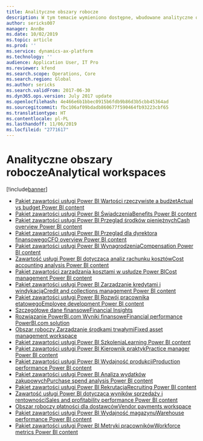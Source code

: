 ```yaml
---
title: Analityczne obszary robocze
description: W tym temacie wymieniono dostępne, wbudowane analityczne obszary robocze oraz wskazano zasoby, gdzie można uzyskać więcej informacji na ich temat.
author: sericks007
manager: AnnBe
ms.date: 10/02/2019
ms.topic: article
ms.prod: ''
ms.service: dynamics-ax-platform
ms.technology: ''
audience: Application User, IT Pro
ms.reviewer: kfend
ms.search.scope: Operations, Core
ms.search.region: Global
ms.author: sericks
ms.search.validFrom: 2017-06-30
ms.dyn365.ops.version: July 2017 update
ms.openlocfilehash: 4e466e6b1bbec0915b6fdb9b86d3b5cbb45364ad
ms.sourcegitcommit: fbc106af09bdadb860677f590464fb93223cbf65
ms.translationtype: HT
ms.contentlocale: pl-PL
ms.lasthandoff: 11/06/2019
ms.locfileid: "2771617"
---
```

# <a name="analytical-workspaces"></a><span data-ttu-id="32d7f-103">Analityczne obszary robocze</span><span class="sxs-lookup"><span data-stu-id="32d7f-103">Analytical workspaces</span></span>
[!include[banner](../includes/banner.md)]

- [<span data-ttu-id="32d7f-104">Pakiet zawartości usługi Power BI Wartości rzeczywiste a budżet</span><span class="sxs-lookup"><span data-stu-id="32d7f-104">Actual vs budget Power BI content</span></span>](ledger-budgets-power-bi.md)
- [<span data-ttu-id="32d7f-105">Pakiet zawartości usługi Power BI Świadczenia</span><span class="sxs-lookup"><span data-stu-id="32d7f-105">Benefits Power BI content</span></span>](benefits-power-bi.md)
- [<span data-ttu-id="32d7f-106">Pakiet zawartości usługi Power BI Przegląd środków pieniężnych</span><span class="sxs-lookup"><span data-stu-id="32d7f-106">Cash overview Power BI content</span></span>](../../../finance/cash-bank-management/Cash-Overview-Power-BI-content.md)
- [<span data-ttu-id="32d7f-107">Pakiet zawartości usługi Power BI Przegląd dla dyrektora finansowego</span><span class="sxs-lookup"><span data-stu-id="32d7f-107">CFO overview Power BI content</span></span>](CFO-power-bi.md)
- [<span data-ttu-id="32d7f-108">Pakiet zawartości usługi Power BI Wynagrodzenia</span><span class="sxs-lookup"><span data-stu-id="32d7f-108">Compensation Power BI content</span></span>](compensation-power-bi.md)
- [<span data-ttu-id="32d7f-109">Zawartość usługi Power BI dotycząca analiz rachunku kosztów</span><span class="sxs-lookup"><span data-stu-id="32d7f-109">Cost accounting analysis Power BI content</span></span>](cost-accounting-analysis-content-pack.md) 
- [<span data-ttu-id="32d7f-110">Pakiet zawartości zarządzania kosztami w usłudze Power BI</span><span class="sxs-lookup"><span data-stu-id="32d7f-110">Cost management Power BI content</span></span>](cost-management-content-pack.md)
- [<span data-ttu-id="32d7f-111">Pakiet zawartości usługi Power BI Zarządzanie kredytami i windykacją</span><span class="sxs-lookup"><span data-stu-id="32d7f-111">Credit and collections management Power BI content</span></span>](../../../finance/accounts-receivable/credit-collections-power-bi.md)
- [<span data-ttu-id="32d7f-112">Pakiet zawartości usługi Power BI Rozwój pracownika etatowego</span><span class="sxs-lookup"><span data-stu-id="32d7f-112">Employee development Power BI content</span></span>](employee-development-PBI.md) 
- [<span data-ttu-id="32d7f-113">Szczegółowe dane finansowe</span><span class="sxs-lookup"><span data-stu-id="32d7f-113">Financial Insights</span></span>](financial-insights.md)
- [<span data-ttu-id="32d7f-114">Rozwiązanie PowerBI.com Wyniki finansowe</span><span class="sxs-lookup"><span data-stu-id="32d7f-114">Financial performance PowerBI.com solution</span></span>](financial-performance-power-bi-content-pack.md)
- [<span data-ttu-id="32d7f-115">Obszar roboczy Zarządzanie środkami trwałymi</span><span class="sxs-lookup"><span data-stu-id="32d7f-115">Fixed asset management workspace</span></span>](../../../finance/fixed-assets/Fixed-asset-management-workspace.md)
- [<span data-ttu-id="32d7f-116">Pakiet zawartości usługi Power BI Szkolenia</span><span class="sxs-lookup"><span data-stu-id="32d7f-116">Learning Power BI content</span></span>](learning-power-bi.md)
- [<span data-ttu-id="32d7f-117">Pakiet zawartości usługi Power BI Kierownik praktyk</span><span class="sxs-lookup"><span data-stu-id="32d7f-117">Practice manager Power BI content</span></span>](practice-manager-power-bi.md)
- [<span data-ttu-id="32d7f-118">Pakiet zawartości usługi Power BI Wydajność produkcji</span><span class="sxs-lookup"><span data-stu-id="32d7f-118">Production performance Power BI content</span></span>](production-performance-power-bi.md)
- [<span data-ttu-id="32d7f-119">Pakiet zawartości usługi Power BI Analiza wydatków zakupowych</span><span class="sxs-lookup"><span data-stu-id="32d7f-119">Purchase spend analysis Power BI content</span></span>](purchase-content-pack-for-power-bi.md) 
- [<span data-ttu-id="32d7f-120">Pakiet zawartości usługi Power BI Rekrutacja</span><span class="sxs-lookup"><span data-stu-id="32d7f-120">Recruiting Power BI content</span></span>](recruiting-analysis-power-bi-content-pack.md) 
- [<span data-ttu-id="32d7f-121">Zawartość usługi Power BI dotycząca wyników sprzedaży i rentowności</span><span class="sxs-lookup"><span data-stu-id="32d7f-121">Sales and profitability performance Power BI content</span></span>](sales-profitability-performance-content-pack.md)
- [<span data-ttu-id="32d7f-122">Obszar roboczy płatności dla dostawców</span><span class="sxs-lookup"><span data-stu-id="32d7f-122">Vendor payments workspace</span></span>](../../../finance/accounts-payable/Vendor-payments-workspace.md)
- [<span data-ttu-id="32d7f-123">Pakiet zawartości usługi Power BI Wydajność magazynu</span><span class="sxs-lookup"><span data-stu-id="32d7f-123">Warehouse performance Power BI content</span></span>](warehouse-power-bi-content.md)
- [<span data-ttu-id="32d7f-124">Pakiet zawartości usługi Power BI Metryki pracowników</span><span class="sxs-lookup"><span data-stu-id="32d7f-124">Workforce metrics Power BI content</span></span>](workforce-analysis-power-bi-content-pack.md)
